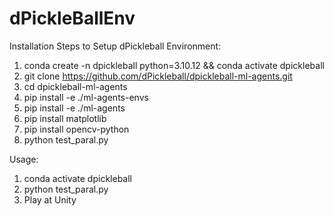 # dPickleBallEnv

Installation Steps to Setup dPickleball Environment:

1) conda create -n dpickleball python=3.10.12 && conda activate dpickleball
2) git clone https://github.com/dPickleball/dpickleball-ml-agents.git
3) cd dpickleball-ml-agents
4) pip install -e ./ml-agents-envs
5) pip install -e ./ml-agents
6) pip install matplotlib
7) pip install opencv-python
8) python test_paral.py

Usage:
1) conda activate dpickleball
2) python test_paral.py
3) Play at Unity
